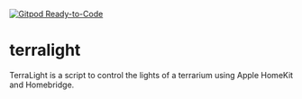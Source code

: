 [![Gitpod Ready-to-Code](https://img.shields.io/badge/Gitpod-Ready--to--Code-blue?logo=gitpod)](https://gitpod.io/#https://github.com/thbonk/terralight) 

# terralight

TerraLight is a script to control the lights of a terrarium using Apple HomeKit and Homebridge.
